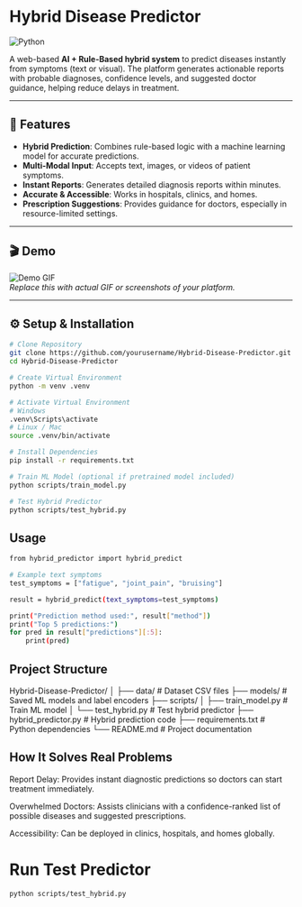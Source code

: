 # Hybrid Disease Predictor

![Python](https://img.shields.io/badge/Python-3.11-blue?logo=python) 

A web-based **AI + Rule-Based hybrid system** to predict diseases instantly from symptoms (text or visual). The platform generates actionable reports with probable diagnoses, confidence levels, and suggested doctor guidance, helping reduce delays in treatment.

---

## 🚀 Features

- **Hybrid Prediction**: Combines rule-based logic with a machine learning model for accurate predictions.  
- **Multi-Modal Input**: Accepts text, images, or videos of patient symptoms.  
- **Instant Reports**: Generates detailed diagnosis reports within minutes.  
- **Accurate & Accessible**: Works in hospitals, clinics, and homes.  
- **Prescription Suggestions**: Provides guidance for doctors, especially in resource-limited settings.  

---

## 🎬 Demo

![Demo GIF](https://via.placeholder.com/600x300?text=Demo+GIF+Here)  
*Replace this with actual GIF or screenshots of your platform.*

---

## ⚙️ Setup & Installation

```bash
# Clone Repository
git clone https://github.com/yourusername/Hybrid-Disease-Predictor.git
cd Hybrid-Disease-Predictor

# Create Virtual Environment
python -m venv .venv

# Activate Virtual Environment
# Windows
.venv\Scripts\activate
# Linux / Mac
source .venv/bin/activate

# Install Dependencies
pip install -r requirements.txt

# Train ML Model (optional if pretrained model included)
python scripts/train_model.py

# Test Hybrid Predictor
python scripts/test_hybrid.py

```

## Usage
```bash
from hybrid_predictor import hybrid_predict

# Example text symptoms
test_symptoms = ["fatigue", "joint_pain", "bruising"]

result = hybrid_predict(text_symptoms=test_symptoms)

print("Prediction method used:", result["method"])
print("Top 5 predictions:")
for pred in result["predictions"][:5]:
    print(pred)

```
## Project Structure
Hybrid-Disease-Predictor/
│
├── data/                         # Dataset CSV files
├── models/                       # Saved ML models and label encoders
├── scripts/
│   ├── train_model.py            # Train ML model
│   └── test_hybrid.py            # Test hybrid predictor
├── hybrid_predictor.py           # Hybrid prediction code
├── requirements.txt              # Python dependencies
└── README.md                     # Project documentation

## How It Solves Real Problems

Report Delay: Provides instant diagnostic predictions so doctors can start treatment immediately.

Overwhelmed Doctors: Assists clinicians with a confidence-ranked list of possible diseases and suggested prescriptions.

Accessibility: Can be deployed in clinics, hospitals, and homes globally.


# Run Test Predictor
```bash
python scripts/test_hybrid.py

```

